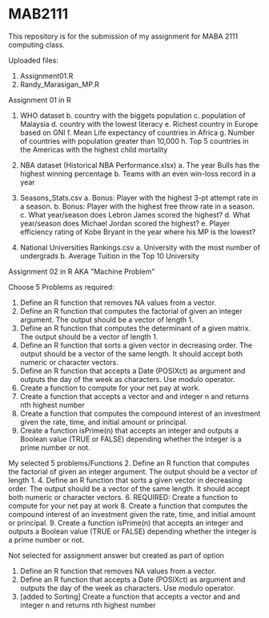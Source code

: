 # MAB2111

This repository is for the submission of my assignment for MABA 2111 computing class.

Uploaded files:
1. Assignment01.R
2. Randy_Marasigan_MP.R

Assignment 01 in R
 
1. WHO dataset
b. country with the biggets population
c. population of Malaysia
d. country with the lowest literacy
e. Richest country in Europe based on GNI
f. Mean Life expectancy of countries in Africa
g. Number of countries with population greater than 10,000
h. Top 5 countries in the Americas with the highest child mortality

2. NBA dataset (Historical NBA Performance.xlsx)
a. The year Bulls has the highest winning percentage
b. Teams with an even win-loss record in a year

3. Seasons_Stats.csv
a. Bonus: Player with the highest 3-pt attempt rate in a season.
b. Bonus: Player with the highest free throw rate in a season.
c. What year/season does Lebron James scored the highest?
d. What year/season does Michael Jordan scored the highest?
e. Player efficiency rating of Kobe Bryant in the year where his MP is the lowest?

4. National Universities Rankings.csv
a. University with the most number of undergrads
b. Average Tuition in the Top 10 University

Assignment 02 in R AKA "Machine Problem"

Choose 5 Problems as required:
1. Define an R function that removes NA values from a vector.
2. Define an R function that computes the factorial of given an integer argument. The output should be a vector of length 1.
3. Define an R function that computes the determinant of a given matrix. The output should be a vector of length 1.
4. Define an R function that sorts a given vector in decreasing order. The output should be a vector of the same length. It should accept both numeric or character vectors.
5. Define an R function that accepts a Date (POSIXct) as argument and outputs the day of the week as characters. Use modulo operator.
6. Create a function to compute for your net pay at work.
7. Create a function that accepts a vector and and integer n and returns nth highest number
8. Create a function that computes the compound interest of an investment given the rate, time, and initial amount or principal.
9. Create a function isPrime(n) that accepts an integer and outputs a Boolean value (TRUE or FALSE) depending whether the integer is a prime number or not.

My selected 5 problems/Functions
2. Define an R function that computes the factorial of given an integer argument. The output should be a vector of length 1.
4. Define an R function that sorts a given vector in decreasing order. The output should be a vector of the same length. It should accept both numeric or character vectors.
6. REQUIRED: Create a function to compute for your net pay at work
8. Create a function that computes the compound interest of an investment given the rate, time, and initial amount or principal.
9. Create a function isPrime(n) that accepts an integer and outputs a Boolean value (TRUE or FALSE) depending whether the integer is a prime number or not.

Not selected for assignment answer but created as part of option
1. Define an R function that removes NA values from a vector.
5. Define an R function that accepts a Date (POSIXct) as argument and outputs the day of the week as characters. Use modulo operator.
7. [added to Sorting] Create a function that accepts a vector and and integer n and returns nth highest number
